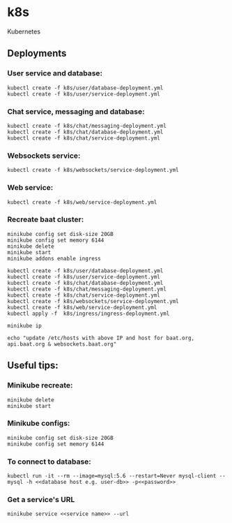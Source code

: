 # k8s
Kubernetes

## Deployments
### User service and database:
```
kubectl create -f k8s/user/database-deployment.yml
kubectl create -f k8s/user/service-deployment.yml
```

### Chat service, messaging and database:
```
kubectl create -f k8s/chat/messaging-deployment.yml
kubectl create -f k8s/chat/database-deployment.yml
kubectl create -f k8s/chat/service-deployment.yml
```

### Websockets service:
```
kubectl create -f k8s/websockets/service-deployment.yml
```

### Web service:
```
kubectl create -f k8s/web/service-deployment.yml
```

### Recreate baat cluster:
```
minikube config set disk-size 20GB
minikube config set memory 6144
minikube delete
minikube start
minikube addons enable ingress

kubectl create -f k8s/user/database-deployment.yml
kubectl create -f k8s/user/service-deployment.yml
kubectl create -f k8s/chat/database-deployment.yml
kubectl create -f k8s/chat/messaging-deployment.yml
kubectl create -f k8s/chat/service-deployment.yml
kubectl create -f k8s/websockets/service-deployment.yml
kubectl create -f k8s/web/service-deployment.yml
kubectl apply -f  k8s/ingress/ingress-deployment.yml

minikube ip

echo "update /etc/hosts with above IP and host for baat.org, api.baat.org & websockets.baat.org"
```

## Useful tips:

### Minikube recreate:
```
minikube delete
minikube start
```

### Minikube configs:
```
minikube config set disk-size 20GB
minikube config set memory 6144
```

### To connect to database:
```
kubectl run -it --rm --image=mysql:5.6 --restart=Never mysql-client -- mysql -h <<database host e.g. user-db>> -p<<password>>
```

### Get a service's URL
```
minikube service <<service name>> --url
```

